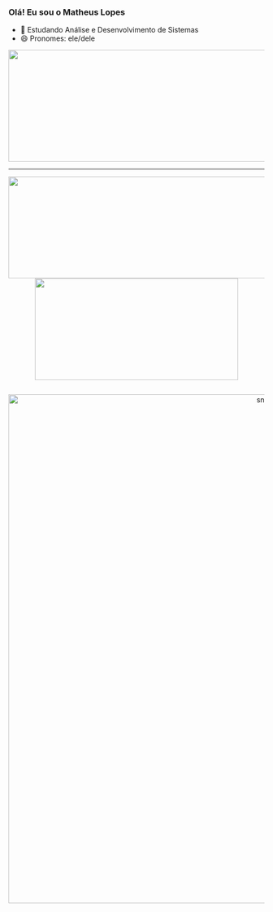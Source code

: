 ### Olá! Eu sou o Matheus Lopes

- 🌱 Estudando Análise e Desenvolvimento de Sistemas 
- 😄 Pronomes: ele/dele

<p align="center">
  <img width="800" height="220" src="https://streak-stats.demolab.com?user=Mathlps&theme=dracula&hide_border=true&border_radius=5&card_width=800">
</p>


---




<p align="center">
  <img width="600" height="200" src="https://github-readme-stats.vercel.app/api?username=Mathlps&show_icons=true&theme=dracula">
  <img width="400" height="200" src="https://github-readme-stats.vercel.app/api/top-langs/?username=Mathlps&size_weight=0.15&count_weight=0.5&layout=compact&theme=dracula">
</p>
 


<div id="header" align="center">
  <img src="https://komarev.com/ghpvc/?username=Mathlps&style=for-the-badge&color=orange" alt=""/>
</div>

<p align="center">
 <img width="1000" src="assets/github-snake.svg" alt="snake"/>
</p>
<!--
**Mathlps/Mathlps** is a ✨ _special_ ✨ repository because its `README.md` (this file) appears on your GitHub profile.

Here are some ideas to get you started:

- 🔭 I’m currently working on ...
- 🌱 I’m currently learning ...
- 👯 I’m looking to collaborate on ...
- 🤔 I’m looking for help with ...
- 💬 Ask me about ...
- 📫 How to reach me: ...
- 😄 Pronouns: ...
- ⚡ Fun fact: ...
-->
